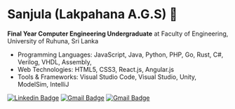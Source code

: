 # Sanjula (Lakpahana A.G.S) 👋

 **Final Year Computer Engineering Undergraduate** at Faculty of Engineering, University of Ruhuna, Sri Lanka

- Programming Languages: JavaScript, Java, Python, PHP, Go, Rust, C#, Verilog, VHDL, Assembly, 
- Web Technologies: HTML5, CSS3, React.js, Angular.js
- Tools & Frameworks: Visual Studio Code, Visual Studio, Unity, ModelSim, IntelliJ  


[![Linkedin Badge](https://img.shields.io/badge/-Sanjula_Lakpahana-0077B5?style=flat-square&logo=Linkedin&logoColor=white&link=https://www.linkedin.com/in/lakpahana/)](https://www.linkedin.com/in/lakpahana/)
[![Gmail Badge](https://img.shields.io/badge/-agslakpahana@gmail.com-0077B5?style=flat-square&logo=Gmail&logoColor=white&link=mailto:agslakpahana@gmail.com)](mailto:agslakpahana@gmail.com)
[![Gmail Badge](https://img.shields.io/badge/-lakpahana.github.io-0077B5?style=flat-square&logo=About.me&logoColor=white&link=lakpahana.github.io)](https://lakpahana.github.io)







